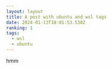```yaml
---
layout: layout
title: A post with ubuntu and wsl tags
date: 2024-01-13T18:01:53.538Z
ranking: 1
tags:
  - wsl
  - ubuntu
---
```

hmm